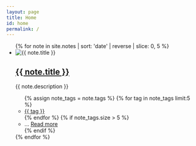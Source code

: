 ```yaml
---
layout: page
title: Home
id: home
permalink: /
---
```


<main class="mw7 center">
    <ul class="list pl0">
      {% for note in site.notes | sort: 'date' | reverse | slice: 0, 5 %}
        <li class="pa3 pa4-ns mb3">
          <img src="{{ note.image }}" alt="{{ note.title }}" class="w-100 mb2">
          <h2 class="f4 f3-ns"><a href="{{ note.url }}" class="link gray">{{ note.title }}</a></h2>
          <p class="measure lh-copy">{{ note.description }}</p>
          <ul class="list pl0 flex flex-wrap">
            {% assign note_tags = note.tags %}
            {% for tag in note_tags limit:5 %}
              <li class="mr2 mb2">
                <a href="/tags/{{ tag | slugify }}" class="tag">{{ tag }}</a>
              </li>
            {% endfor %}
            {% if note_tags.size > 5 %}
              <li class="mr2 mb2">... <a href="{{ note.url }}" class="tag">Read more</a></li>
            {% endif %}
          </ul>
        </li>
      {% endfor %}
    </ul>
  </main>
